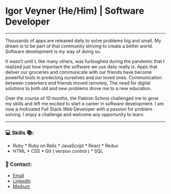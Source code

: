 # Igor Veyner (He/Him) | Software Developer

---

Thousands of apps are released daily to solve problems big and small. My dream is to be part of that community striving to create a better world. Software development is my way of doing so.

It wasn’t until I, like many others, was furloughed during the pandemic that I realized just how important the software we use daily really is. Apps that deliver our groceries and communicate with our friends have become powerful tools in protecting ourselves and our loved ones. Communication between coworkers and friends moved remotely. The need for digital solutions to both old and new problems drove me to a new education.

Over the course of 10 months, the Flatiron School challenged me to grow my skills and left me excited to start a career in software development. I am now a motivated Full Stack Web Developer with a passion for problem solving. I enjoy a challenge and welcome any opportunity to learn.

---

### 💻 Skills 📚:
* Ruby * Ruby on Rails * JavaScript * React * Redux
* HTML * CSS * Git ( version control ) * SQL

### 💼 Contact:
* [Email](igorveyner95@gmail.com)
* [LinkedIn](https://www.linkedin.com/in/igorveyner/)
* [Medium](https://igor-veyner.medium.com/)

